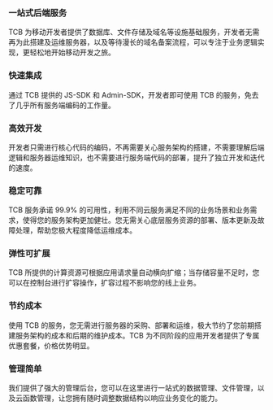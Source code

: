 ### 一站式后端服务
TCB 为移动开发者提供了数据库、文件存储及域名等设施基础服务，开发者无需再为此搭建及运维服务器，以及等待漫长的域名备案流程，可以专注于业务逻辑实现，更轻松地开始移动开发之旅。


### 快速集成
通过 TCB 提供的 JS-SDK 和 Admin-SDK，开发者即可使用 TCB 的服务，免去了几乎所有服务端编码的工作量。


### 高效开发
开发者只需进行核心代码的编码，不再需要关心服务架构的搭建，不需要理解后端逻辑和服务器运维知识，也不需要进行服务端代码的部署，提升了独立开发和迭代的速度。 


### 稳定可靠
TCB 服务承诺 99.9% 的可用性，利用不同云服务满足不同的业务场景和业务需求，使得您的服务架构更加健壮。您无需关心底层服务资源的部署、版本更新及故障处理，帮助您极大程度降低运维成本。 


### 弹性可扩展
TCB 所提供的计算资源可根据应用请求量自动横向扩缩；当存储容量不足时，您可以在控制台进行扩容操作，扩容过程不影响您的线上业务。


### 节约成本
使用 TCB 的服务，您无需进行服务器的采购、部署和运维，极大节约了您前期搭建服务架构的成本和后期的维护成本。TCB 为不同阶段的应用开发者提供了专属优惠套餐，价格优势明显。


### 管理简单
我们提供了强大的管理后台，您可以在这里进行一站式的数据管理、文件管理，以及云函数管理，让您拥有随时调整数据结构以响应业务变化的能力。

